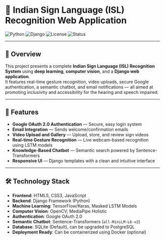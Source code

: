 # 🤟 Indian Sign Language (ISL) Recognition Web Application

![Python](https://img.shields.io/badge/Python-3.8%2B-blue.svg)
![Django](https://img.shields.io/badge/Django-4.x-green.svg)
![License](https://img.shields.io/badge/License-MIT-yellow.svg)
![Status](https://img.shields.io/badge/Status-Active-brightgreen.svg)

---

## 📖 Overview

This project presents a complete **Indian Sign Language (ISL) Recognition System** using **deep learning**, **computer vision**, and a **Django web application**.  
It features real-time gesture recognition, video uploads, secure Google authentication, a semantic chatbot, and email notifications — all aimed at promoting inclusivity and accessibility for the hearing and speech impaired.

---

## 🚀 Features

- **Google OAuth 2.0 Authentication** — Secure, easy login system
- **Email Integration** — Sends welcome/confirmation emails
- **Video Upload and Gallery** — Upload, store, and review sign videos
- **Real-time Gesture Recognition** — Live webcam-based recognition using LSTM models
- **Knowledge-Based Chatbot** — Semantic search powered by Sentence-Transformers
- **Responsive UI** — Django templates with a clean and intuitive interface

---

## 🛠️ Technology Stack

- **Frontend**: HTML5, CSS3, JavaScript
- **Backend**: Django Framework (Python)
- **Machine Learning**: TensorFlow/Keras, Masked LSTM Models
- **Computer Vision**: OpenCV, MediaPipe Holistic
- **Authentication**: Google OAuth 2.0
- **Semantic Chatbot**: Sentence-Transformers (`all-MiniLM-L6-v2`)
- **Database**: SQLite (Default), can be upgraded to PostgreSQL
- **Deployment Ready**: Can be containerized using Docker (optional)







